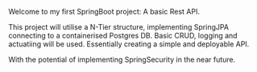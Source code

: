 Welcome to my first SpringBoot project: A basic Rest API.

This project will utilise a N-Tier structure, implementing SpringJPA connecting to a containerised Postgres DB. Basic CRUD, logging and actuatiing will be used. Essentially creating a simple and deployable API.

With the potential of implementing SpringSecurity in the near future.

